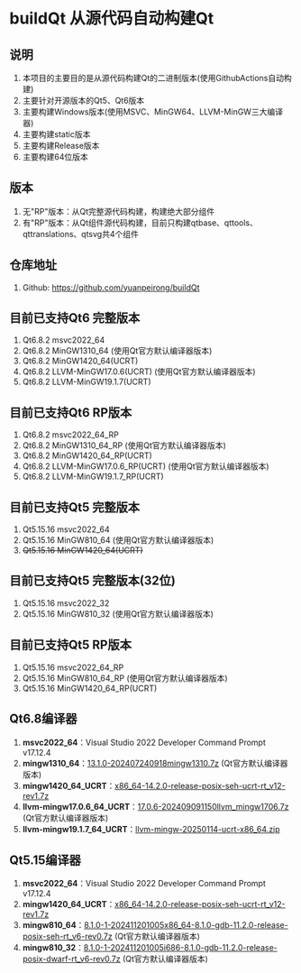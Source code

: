 # buildQt 从源代码自动构建Qt

## 说明
1. 本项目的主要目的是从源代码构建Qt的二进制版本(使用GithubActions自动构建)
2. 主要针对开源版本的Qt5、Qt6版本
3. 主要构建Windows版本(使用MSVC、MinGW64、LLVM-MinGW三大编译器)
4. 主要构建static版本
5. 主要构建Release版本
6. 主要构建64位版本

## 版本
1. 无"RP"版本：从Qt完整源代码构建，构建绝大部分组件
2. 有"RP"版本：从Qt组件源代码构建，目前只构建qtbase、qttools、qttranslations、qtsvg共4个组件

## 仓库地址
1. Github: https://github.com/yuanpeirong/buildQt

## 目前已支持Qt6 完整版本
1. Qt6.8.2 msvc2022_64
2. Qt6.8.2 MinGW1310_64               (使用Qt官方默认编译器版本)
3. Qt6.8.2 MinGW1420_64(UCRT)    
4. Qt6.8.2 LLVM-MinGW17.0.6(UCRT)     (使用Qt官方默认编译器版本)
5. Qt6.8.2 LLVM-MinGW19.1.7(UCRT)

## 目前已支持Qt6 RP版本
1. Qt6.8.2 msvc2022_64_RP
2. Qt6.8.2 MinGW1310_64_RP            (使用Qt官方默认编译器版本)
3. Qt6.8.2 MinGW1420_64_RP(UCRT)
4. Qt6.8.2 LLVM-MinGW17.0.6_RP(UCRT)  (使用Qt官方默认编译器版本)
5. Qt6.8.2 LLVM-MinGW19.1.7_RP(UCRT)

## 目前已支持Qt5 完整版本
1. Qt5.15.16 msvc2022_64     
2. Qt5.15.16 MinGW810_64              (使用Qt官方默认编译器版本)
3. ~~Qt5.15.16 MinGW1420_64(UCRT)~~

## 目前已支持Qt5 完整版本(32位)
1. Qt5.15.16 msvc2022_32     
2. Qt5.15.16 MinGW810_32              (使用Qt官方默认编译器版本)

## 目前已支持Qt5 RP版本
1. Qt5.15.16 msvc2022_64_RP
2. Qt5.15.16 MinGW810_64_RP           (使用Qt官方默认编译器版本)
3. Qt5.15.16 MinGW1420_64_RP(UCRT)

## Qt6.8编译器
1. **msvc2022_64**：Visual Studio 2022 Developer Command Prompt v17.12.4
2. **mingw1310_64**：[13.1.0-202407240918mingw1310.7z](https://download.qt.io/online/qtsdkrepository/windows_x86/desktop/tools_mingw1310/qt.tools.win64_mingw1310/13.1.0-202407240918mingw1310.7z) (Qt官方默认编译器版本)
3. **mingw1420_64_UCRT**：[x86_64-14.2.0-release-posix-seh-ucrt-rt_v12-rev1.7z](https://github.com/niXman/mingw-builds-binaries/releases/download/14.2.0-rt_v12-rev1/x86_64-14.2.0-release-posix-seh-ucrt-rt_v12-rev1.7z)
4. **llvm-mingw17.0.6_64_UCRT**：[17.0.6-202409091150llvm_mingw1706.7z](https://download.qt.io/online/qtsdkrepository/windows_x86/desktop/tools_llvm_mingw1706/qt.tools.win64_llvm_mingw1706/17.0.6-202409091150llvm_mingw1706.7z)  (Qt官方默认编译器版本)
5. **llvm-mingw19.1.7_64_UCRT**：[llvm-mingw-20250114-ucrt-x86_64.zip](https://github.com/mstorsjo/llvm-mingw/releases/download/20250114/llvm-mingw-20250114-ucrt-x86_64.zip)

## Qt5.15编译器
1. **msvc2022_64**：Visual Studio 2022 Developer Command Prompt v17.12.4
2. **mingw1420_64_UCRT**：[x86_64-14.2.0-release-posix-seh-ucrt-rt_v12-rev1.7z](https://github.com/niXman/mingw-builds-binaries/releases/download/14.2.0-rt_v12-rev1/x86_64-14.2.0-release-posix-seh-ucrt-rt_v12-rev1.7z)
3. **mingw810_64**：[8.1.0-1-202411201005x86_64-8.1.0-gdb-11.2.0-release-posix-seh-rt_v6-rev0.7z](https://download.qt.io/online/qtsdkrepository/windows_x86/desktop/tools_mingw81/qt.tools.win64_mingw810/8.1.0-1-202411201005x86_64-8.1.0-gdb-11.2.0-release-posix-seh-rt_v6-rev0.7z) (Qt官方默认编译器版本)
4. **mingw810_32**：[8.1.0-1-202411201005i686-8.1.0-gdb-11.2.0-release-posix-dwarf-rt_v6-rev0.7z](https://download.qt.io/online/qtsdkrepository/windows_x86/desktop/tools_mingw81/qt.tools.win32_mingw810/8.1.0-1-202411201005i686-8.1.0-gdb-11.2.0-release-posix-dwarf-rt_v6-rev0.7z) (Qt官方默认编译器版本)